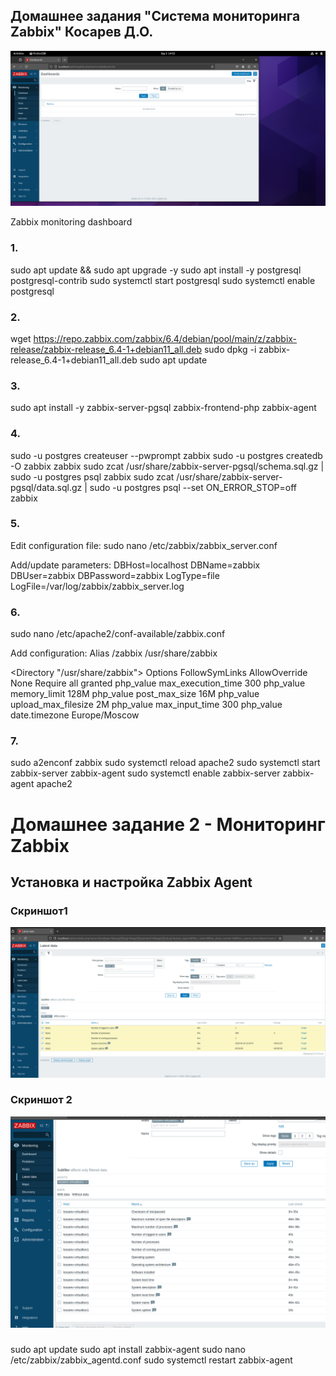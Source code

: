 ## Домашнее задания "Система мониторинга Zabbix" Косарев Д.О.

![Zabbix Dashboard](images/zabbix-dashboard.png)

Zabbix monitoring dashboard

### 1.
sudo apt update && sudo apt upgrade -y
sudo apt install -y postgresql postgresql-contrib
sudo systemctl start postgresql
sudo systemctl enable postgresql

### 2.
wget https://repo.zabbix.com/zabbix/6.4/debian/pool/main/z/zabbix-release/zabbix-release_6.4-1+debian11_all.deb
sudo dpkg -i zabbix-release_6.4-1+debian11_all.deb
sudo apt update

### 3.
sudo apt install -y zabbix-server-pgsql zabbix-frontend-php zabbix-agent

### 4.
sudo -u postgres createuser --pwprompt zabbix
sudo -u postgres createdb -O zabbix zabbix
sudo zcat /usr/share/zabbix-server-pgsql/schema.sql.gz | sudo -u postgres psql zabbix
sudo zcat /usr/share/zabbix-server-pgsql/data.sql.gz | sudo -u postgres psql --set ON_ERROR_STOP=off zabbix

### 5.
Edit configuration file:
sudo nano /etc/zabbix/zabbix_server.conf

Add/update parameters:
DBHost=localhost
DBName=zabbix
DBUser=zabbix
DBPassword=zabbix
LogType=file
LogFile=/var/log/zabbix/zabbix_server.log

### 6.
sudo nano /etc/apache2/conf-available/zabbix.conf

Add configuration:
Alias /zabbix /usr/share/zabbix

<Directory "/usr/share/zabbix">
    Options FollowSymLinks
    AllowOverride None
    Require all granted
    php_value max_execution_time 300
    php_value memory_limit 128M
    php_value post_max_size 16M
    php_value upload_max_filesize 2M
    php_value max_input_time 300
    php_value date.timezone Europe/Moscow
</Directory>

### 7. 
sudo a2enconf zabbix
sudo systemctl reload apache2
sudo systemctl start zabbix-server zabbix-agent
sudo systemctl enable zabbix-server zabbix-agent apache2

# Домашнее задание 2 - Мониторинг Zabbix

## Установка и настройка Zabbix Agent

### Скриншот1
![VM1](screenshot1.png)

### Скриншот 2
![VM2](screenshot2.png)

###
sudo apt update
sudo apt install zabbix-agent
sudo nano /etc/zabbix/zabbix_agentd.conf
sudo systemctl restart zabbix-agent
